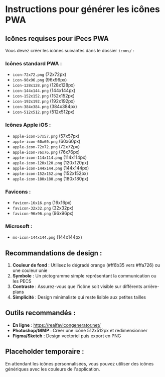# Instructions pour générer les icônes PWA

## Icônes requises pour iPecs PWA

Vous devez créer les icônes suivantes dans le dossier `icons/` :

### Icônes standard PWA :
- `icon-72x72.png` (72x72px)
- `icon-96x96.png` (96x96px) 
- `icon-128x128.png` (128x128px)
- `icon-144x144.png` (144x144px)
- `icon-152x152.png` (152x152px)
- `icon-192x192.png` (192x192px)
- `icon-384x384.png` (384x384px)
- `icon-512x512.png` (512x512px)

### Icônes Apple iOS :
- `apple-icon-57x57.png` (57x57px)
- `apple-icon-60x60.png` (60x60px)
- `apple-icon-72x72.png` (72x72px)
- `apple-icon-76x76.png` (76x76px)
- `apple-icon-114x114.png` (114x114px)
- `apple-icon-120x120.png` (120x120px)
- `apple-icon-144x144.png` (144x144px)
- `apple-icon-152x152.png` (152x152px)
- `apple-icon-180x180.png` (180x180px)

### Favicons :
- `favicon-16x16.png` (16x16px)
- `favicon-32x32.png` (32x32px)
- `favicon-96x96.png` (96x96px)

### Microsoft :
- `ms-icon-144x144.png` (144x144px)

## Recommandations de design :

1. **Couleur de fond** : Utilisez le dégradé orange (#ff6b35 vers #ffa726) ou une couleur unie
2. **Symbole** : Un pictogramme simple représentant la communication ou les PECS
3. **Contraste** : Assurez-vous que l'icône soit visible sur différents arrière-plans
4. **Simplicité** : Design minimaliste qui reste lisible aux petites tailles

## Outils recommandés :

- **En ligne** : https://realfavicongenerator.net/
- **Photoshop/GIMP** : Créer une icône 512x512px et redimensionner
- **Figma/Sketch** : Design vectoriel puis export en PNG

## Placeholder temporaire :

En attendant les icônes personnalisées, vous pouvez utiliser des icônes génériques avec les couleurs de l'application.